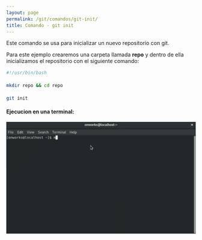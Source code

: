 ```yaml
---
layout: page
permalink: /git/comandos/git-init/
title: Comando - git init
---
```


Este comando se usa para inicializar un nuevo repositorio con git.

Para este ejemplo crearemos una carpeta llamada **repo** y dentro de ella inicializamos el repositorio con el siguiente comando:   

``` bash
#!/usr/bin/bash

mkdir repo && cd repo

git init
```

#### Ejecucion en una terminal:    

![Drag Racing](../../../assets/images/gif/git/comandos/git-init.gif)